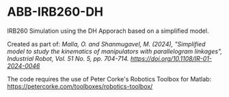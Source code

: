 # ABB-IRB260-DH
IRB260 Simulation using the DH Apporach based on a simplified model.

Created as part of:
*Malla, O. and Shanmugavel, M. (2024), "Simplified model to study the kinematics of manipulators with parallelogram linkages", Industrial Robot, Vol. 51 No. 5, pp. 704-714. https://doi.org/10.1108/IR-01-2024-0046*

The code requires the use of Peter Corke's Robotics Toolbox for Matlab:
https://petercorke.com/toolboxes/robotics-toolbox/
